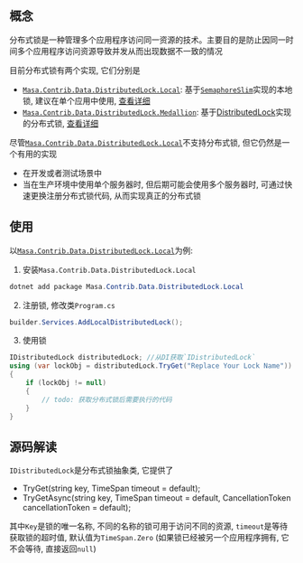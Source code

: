 ## 概念

分布式锁是一种管理多个应用程序访问同一资源的技术。主要目的是防止因同一时间多个应用程序访问资源导致并发从而出现数据不一致的情况

目前分布式锁有两个实现, 它们分别是

* [`Masa.Contrib.Data.DistributedLock.Local`](https://www.nuget.org/packages/Masa.Contrib.Data.DistributedLock.Local): 基于[`SemaphoreSlim`](https://learn.microsoft.com/zh-cn/dotnet/api/system.threading.semaphoreslim)实现的本地锁, 建议在单个应用中使用, [查看详细](/framework/contribs/data/distributed-lock/local)
* [`Masa.Contrib.Data.DistributedLock.Medallion`](https://www.nuget.org/packages/Masa.Contrib.Data.DistributedLock.Medallion): 基于[DistributedLock](https://github.com/madelson/DistributedLock)实现的分布式锁, [查看详细](/framework/contribs/data/distributed-lock/medallion)

尽管[`Masa.Contrib.Data.DistributedLock.Local`](https://www.nuget.org/packages/Masa.Contrib.Data.DistributedLock.Local)不支持分布式锁, 但它仍然是一个有用的实现

* 在开发或者测试场景中
* 当在生产环境中使用单个服务器时, 但后期可能会使用多个服务器时, 可通过快速更换注册分布式锁代码, 从而实现真正的分布式锁

## 使用

以[`Masa.Contrib.Data.DistributedLock.Local`](https://www.nuget.org/packages/Masa.Contrib.Data.DistributedLock.Local)为例:

1. 安装`Masa.Contrib.Data.DistributedLock.Local`

``` powershell
dotnet add package Masa.Contrib.Data.DistributedLock.Local
```

2. 注册锁, 修改类`Program.cs`

```csharp
builder.Services.AddLocalDistributedLock();
```

3. 使用锁

```csharp
IDistributedLock distributedLock; //从DI获取`IDistributedLock`
using (var lockObj = distributedLock.TryGet("Replace Your Lock Name"))
{
    if (lockObj != null)
    {
        // todo: 获取分布式锁后需要执行的代码
    }
}
```

## 源码解读

`IDistributedLock`是分布式锁抽象类, 它提供了

* TryGet(string key, TimeSpan timeout = default);
* TryGetAsync(string key, TimeSpan timeout = default, CancellationToken cancellationToken = default);

其中`Key`是锁的唯一名称, 不同的名称的锁可用于访问不同的资源, `timeout`是等待获取锁的超时值, 默认值为`TimeSpan.Zero` (如果锁已经被另一个应用程序拥有, 它不会等待, 直接返回`null`)